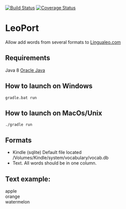 [![Build Status](https://travis-ci.org/relaxart/LeoPort.svg?branch=master)](https://travis-ci.org/relaxart/LeoPort)
[![Coverage Status](https://coveralls.io/repos/github/relaxart/LeoPort/badge.svg?branch=test_prepare)](https://coveralls.io/github/relaxart/LeoPort?branch=master)

LeoPort
=======
Allow add words from several formats to [Lingualeo.com](http://lingualeo.com/)

## Requirements
Java 8
[Oracle Java](http://www.oracle.com/technetwork/java/javase/downloads/jdk8-downloads-2133151.html)

## How to launch on Windows
```
gradle.bat run
```

## How to launch on MacOs/Unix
```
./gradle run
```

## Formats
- Kindle (sqlite) Default file located /Volumes/Kindle/system/vocabulary/vocab.db
- Text. All words should be in one column.

## Text example:
apple  
orange  
watermelon
